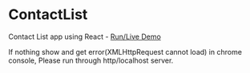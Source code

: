 # ContactList

Contact List app using React - [Run/Live Demo](http://interactivequiz.tk/contactlist/)

If nothing show and get error(XMLHttpRequest cannot load) in chrome console, Please run through http/localhost server.
